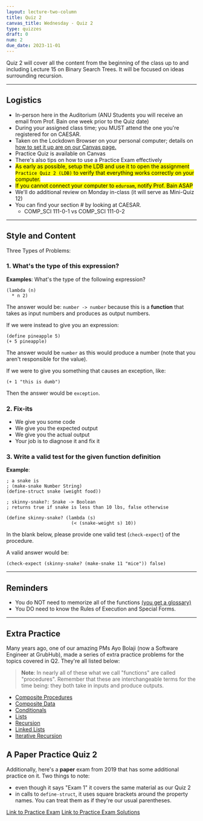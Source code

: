 ```yaml
---
layout: lecture-two-column
title: Quiz 2
canvas_title: Wednesday - Quiz 2
type: quizzes
draft: 0
num: 2
due_date: 2023-11-01
---
```


Quiz 2 will cover all the content from the beginning of the class up to and including Lecture 15 on Binary Search Trees. It will be focused on ideas surrounding recursion.

* * *

## Logistics

* In-person here in the Auditorium (ANU Students you will receive an email from Prof. Bain one week prior to the Quiz date)
* During your assigned class time; you MUST attend the one you're registered for on CAESAR.
* Taken on the Lockdown Browser on your personal computer; details on <a href="https://canvas.northwestern.edu/courses/201068/pages/setting-up-the-lockdown-browser" target="_blank"> how to set it up are on our Canvas page.</a>
* Practice Quiz is available on Canvas
* There's also tips on how to use a Practice Exam effectively
* <mark>As early as possible, setup the LDB and use it to open the assignment `Practice Quiz 2 (LDB)` to verify that everything works correctly on your computer.</mark>
* <mark>If you cannot connect your computer to `eduroam`, notify Prof. Bain ASAP</mark>
* We'll do additional review on Monday in-class (it will serve as Mini-Quiz 12)
* You can find your section # by looking at CAESAR.
  * COMP_SCI 111-0-1 vs COMP_SCI 111-0-2

* * *

## Style and Content
 
Three Types of Problems:

### 1. What's the type of this expression?

**Examples**: What's the type of the following expression?

```racket
(lambda (n)
  * n 2)
```

The answer would be: `number -> number` because this is a **function** that takes as input numbers and produces as output numbers.

If we were instead to give you an expression:

```racket
(define pineapple 5)
(+ 5 pineapple)
```

The answer would be `number` as this would produce a number (note that you aren't responsible for the value).

If we were to give you something that causes an exception, like:

```racket
(+ 1 "this is dumb")
```

Then the answer would be `exception`.

### 2. Fix-its

* We give you some code
* We give you the expected output
* We give you the actual output
* Your job is to diagnose it and fix it

### 3. Write a valid test for the given function definition

**Example**:

```racket
; a snake is
; (make-snake Number String)
(define-struct snake (weight food))

; skinny-snake?: Snake -> Boolean
; returns true if snake is less than 10 lbs, false otherwise

(define skinny-snake? (lambda (s)
                        (< (snake-weight s) 10))
```

In the blank below, please provide one valid test (`check-expect`) of the procedure.

A valid answer would be:

```racket
(check-expect (skinny-snake? (make-snake 11 "mice")) false)
```

* * *

## Reminders

* You do NOT need to memorize all of the functions <a target="_blank" href="https://bain-cs111.github.io/course-files/quizzes/q3_glossary_compact.pdf">(you get a glossary)</a>
* You DO need to know the Rules of Execution and Special Forms.

* * *

## Extra Practice

Many years ago, one of our amazing PMs Ayo Bolaji (now a Software Engineer at GrubHub), made a series of extra practice problems for the topics covered in Q2. They're all listed below:

> **Note**: In nearly all of these what we call "functions" are called "procedures". Remember that these are interchangeable terms for the time being: they both take in inputs and produce outputs.

* [Composite Procedures]({{site.url}}/course-files/extra-practice/composite_functions_practice.zip)
* [Composite Data]({{site.url}}/course-files/extra-practice/composite_data_practice.zip)
* [Conditionals]({{site.url}}/course-files/extra-practice/conditionals_practice.zip)
* [Lists]({{site.url}}/course-files/extra-practice/lists_practice.zip)
* [Recursion]({{site.url}}/course-files/extra-practice/recursion_practice.zip)
* [Linked Lists]({{site.url}}/course-files/extra-practice/linked_lists_practice.zip)
* [Iterative Recursion]({{site.url}}/course-files/extra-practice/iterative_recursion_practice.zip)

## A Paper Practice Quiz 2

Additionally, here's a **paper** exam from 2019 that has some additional practice on it. Two things to note:
* even though it says "Exam 1" it covers the same material as our Quiz 2
* in calls to `define-struct`, it uses square brackets around the property names. You can treat them as if they're our usual parentheses.

[Link to Practice Exam]({{site.url}}/course-files/quizzes/exam1_w2019.pdf)
[Link to Practice Exam Solutions]({{site.url}}/course-files/quizzes/exam1_w2019_solutions.pdf)